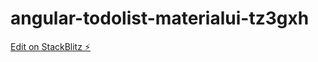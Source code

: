 # angular-todolist-materialui-tz3gxh

[Edit on StackBlitz ⚡️](https://stackblitz.com/edit/angular-todolist-materialui-tz3gxh)